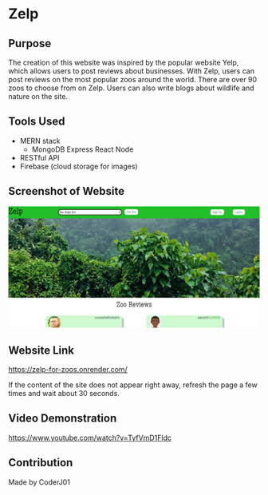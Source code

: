 # Zelp

## Purpose
The creation of this website was inspired by the popular website Yelp, which allows users to post reviews about businesses. With Zelp, users can post reviews on the most popular zoos around the world. There are over 90 zoos to choose from on Zelp. Users can also write blogs about wildlife and nature on the site.

## Tools Used
* MERN stack
    * MongoDB Express React Node
* RESTful API
* Firebase (cloud storage for images)

## Screenshot of Website
![Alt text](./assets/images/screenshot.JPG?raw=true 'Zelp')

## Website Link
https://zelp-for-zoos.onrender.com/

If the content of the site does not appear right away, refresh the page a few times and wait about 30 seconds.

## Video Demonstration
https://www.youtube.com/watch?v=TyfVmD1Fldc


## Contribution
Made by CoderJ01